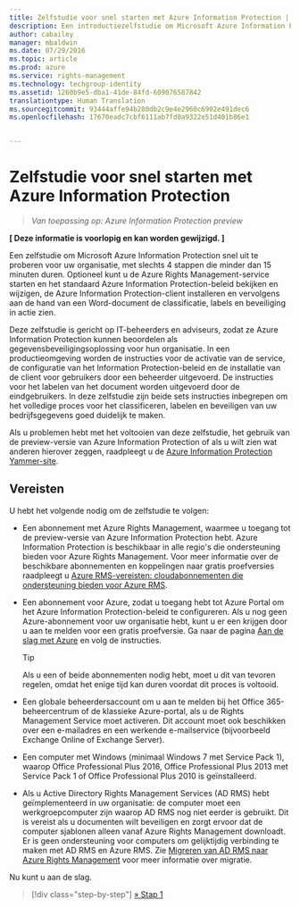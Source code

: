 ```yaml
---
title: Zelfstudie voor snel starten met Azure Information Protection | Azure Rights Management
description: Een introductiezelfstudie om Microsoft Azure Information Protection snel uit te proberen voor uw organisatie, met slechts 4 stappen die minder dan 15 minuten duren.
author: cabailey
manager: mbaldwin
ms.date: 07/29/2016
ms.topic: article
ms.prod: azure
ms.service: rights-management
ms.technology: techgroup-identity
ms.assetid: 1260b9e5-dba1-41de-84fd-609076587842
translationtype: Human Translation
ms.sourcegitcommit: 93444affe94b280db2c9e4e2960c6902e491dec6
ms.openlocfilehash: 17670eadc7cbf6111ab7fd0a9322e51d401b86e1


---
```


# Zelfstudie voor snel starten met Azure Information Protection 

>*Van toepassing op: Azure Information Protection preview*

**[ Deze informatie is voorlopig en kan worden gewijzigd. ]**

Een zelfstudie om Microsoft Azure Information Protection snel uit te proberen voor uw organisatie, met slechts 4 stappen die minder dan 15 minuten duren. Optioneel kunt u de Azure Rights Management-service starten en het standaard Azure Information Protection-beleid bekijken en wijzigen, de Azure Information Protection-client installeren en vervolgens aan de hand van een Word-document de classificatie, labels en beveiliging in actie zien.

Deze zelfstudie is gericht op IT-beheerders en adviseurs, zodat ze Azure Information Protection kunnen beoordelen als gegevensbeveiligingsoplossing voor hun organisatie. In een productieomgeving worden de instructies voor de activatie van de service, de configuratie van het Information Protection-beleid en de installatie van de client voor gebruikers door een beheerder uitgevoerd. De instructies voor het labelen van het document worden uitgevoerd door de eindgebruikers. In deze zelfstudie zijn beide sets instructies inbegrepen om het volledige proces voor het classificeren, labelen en beveiligen van uw bedrijfsgegevens goed duidelijk te maken. 

Als u problemen hebt met het voltooien van deze zelfstudie, het gebruik van de preview-versie van Azure Information Protection of als u wilt zien wat anderen hierover zeggen, raadpleegt u de [Azure Information Protection Yammer-site](https://www.yammer.com/askipteam/#/threads/inGroup?type=in_group&feedId=8652489&view=all).

## Vereisten 
U hebt het volgende nodig om de zelfstudie te volgen:

- Een abonnement met Azure Rights Management, waarmee u toegang tot de preview-versie van Azure Information Protection hebt. Azure Information Protection is beschikbaar in alle regio's die ondersteuning bieden voor Azure Rights Management. Voor meer informatie over de beschikbare abonnementen en koppelingen naar gratis proefversies raadpleegt u [Azure RMS-vereisten: cloudabonnementen die ondersteuning bieden voor Azure RMS](../get-started/requirements-subscriptions.md).

- Een abonnement voor Azure, zodat u toegang hebt tot Azure Portal om het Azure Information Protection-beleid te configureren. Als u nog geen Azure-abonnement voor uw organisatie hebt, kunt u er een krijgen door u aan te melden voor een gratis proefversie. Ga naar de pagina [Aan de slag met Azure](https://account.windowsazure.com/organization) en volg de instructies.

  > [!TIP] 
  > Als u een of beide abonnementen nodig hebt, moet u dit van tevoren regelen, omdat het enige tijd kan duren voordat dit proces is voltooid.

- Een globale beheerdersaccount om u aan te melden bij het Office 365-beheercentrum of de klassieke Azure-portal, als u de Rights Management Service moet activeren. Dit account moet ook beschikken over een e-mailadres en een werkende e-mailservice (bijvoorbeeld Exchange Online of Exchange Server).

- Een computer met Windows (minimaal Windows 7 met Service Pack 1), waarop Office Professional Plus 2016, Office Professional Plus 2013 met Service Pack 1 of Office Professional Plus 2010 is geïnstalleerd. 

- Als u Active Directory Rights Management Services (AD RMS) hebt geïmplementeerd in uw organisatie: de computer moet een werkgroepcomputer zijn waarop AD RMS nog niet eerder is gebruikt. Dit is vereist als u documenten wilt beveiligen en zorgt ervoor dat de computer sjablonen alleen vanaf Azure Rights Management downloadt. Er is geen ondersteuning voor computers om gelijktijdig verbinding te maken met AD RMS en Azure RMS. Zie [Migreren van AD RMS naar Azure Rights Management](../plan-design/migrate-from-ad-rms-to-azure-rms.md) voor meer informatie over migratie.   

Nu kunt u aan de slag.

>[!div class="step-by-step"]
[&#187; Stap 1](infoprotect-tutorial-step1.md)





<!--HONumber=Jul16_HO5-->


